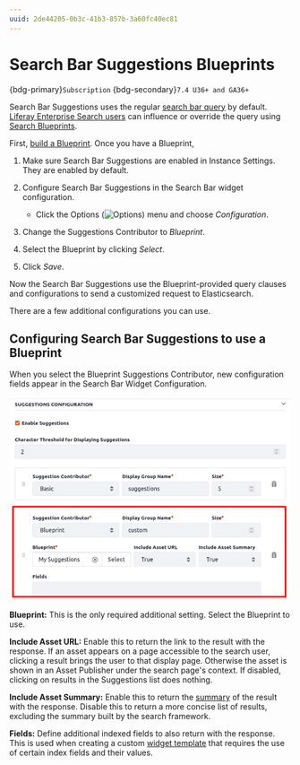 ```yaml
---
uuid: 2de44205-0b3c-41b3-857b-3a60fc40ec81
---
```

# Search Bar Suggestions Blueprints

{bdg-primary}`Subscription`
{bdg-secondary}`7.4 U36+ and GA36+`

Search Bar Suggestions uses the regular [search bar query](../search-insights.md) by default. [Liferay Enterprise Search users](../../liferay-enterprise-search/activating-liferay-enterprise-search.md) can influence or override the query using [Search Blueprints](../../liferay-enterprise-search/search-experiences/search-blueprints/understanding-search-blueprints.md).

First, [build a Blueprint](../../liferay-enterprise-search/search-experiences/search-blueprints/creating-and-managing-search-blueprints.md). Once you have a Blueprint,

1. Make sure Search Bar Suggestions are enabled in Instance Settings. They are enabled by default.

1. Configure Search Bar Suggestions in the Search Bar widget configuration.
   - Click the Options (![Options](../../../images/icon-widget-options.png)) menu and choose _Configuration_.

1. Change the Suggestions Contributor to _Blueprint_.

1. Select the Blueprint by clicking _Select_.

1. Click _Save_.

Now the Search Bar Suggestions use the Blueprint-provided query clauses and configurations to send a customized request to Elasticsearch.

There are a few additional configurations you can use.

## Configuring Search Bar Suggestions to use a Blueprint

When you select the Blueprint Suggestions Contributor, new configuration fields appear in the Search Bar Widget Configuration.

![The Blueprint contributor uses additional configurations.](./search-bar-suggestions-blueprints/images/01.png)

**Blueprint:** This is the only required additional setting. Select the Blueprint to use.

**Include Asset URL:** Enable this to return the link to the result with the response. If an asset appears on a page accessible to the search user, clicking a result brings the user to that display page. Otherwise the asset is shown in an Asset Publisher under the search page's context. If disabled, clicking on results in the Suggestions list does nothing.

**Include Asset Summary:** Enable this to return the [summary](../search-results/search-results-behavior.md#result-summaries) of the result with the response. Disable this to return a more concise list of results, excluding the summary built by the search framework.

**Fields:** Define additional indexed fields to also return with the response. This is used when creating a custom [widget template](../../../site-building/displaying-content/additional-content-display-options/styling-widgets-with-widget-templates.md#creating-a-widget-template) that requires the use of certain index fields and their values.
